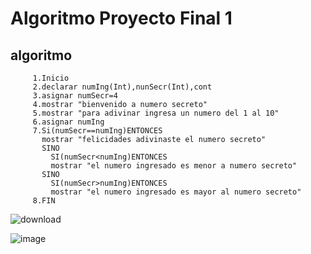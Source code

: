 # Algoritmo Proyecto Final 1
## algoritmo
         1.Inicio
         2.declarar numIng(Int),nunSecr(Int),cont
         3.asignar numSecr=4
         4.mostrar "bienvenido a numero secreto"
         5.mostrar "para adivinar ingresa un numero del 1 al 10"
         6.asignar numIng
         7.Si(numSecr==numIng)ENTONCES
           mostrar "felicidades adivinaste el numero secreto"
           SINO
             SI(numSecr<numIng)ENTONCES
             mostrar "el numero ingresado es menor a numero secreto"
           SINO
             SI(numSecr>numIng)ENTONCES
             mostrar "el numero ingresado es mayor al numero secreto"
         8.FIN



![download](https://user-images.githubusercontent.com/111524802/188550142-fac00b37-9f93-4a51-8b43-ee9f3b8b48c1.png)


![image](https://user-images.githubusercontent.com/111524802/188551453-8f2d2793-f605-4a01-a615-18a586d11271.png)
